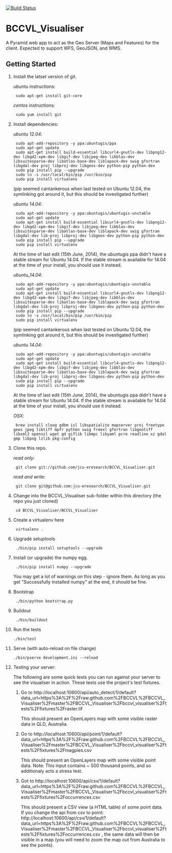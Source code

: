 [![Build Status](http://118.138.242.168/job/bccvl_visualiser/badge/icon)](http://118.138.242.168/job/bccvl_visualiser/)

BCCVL_Visualiser
================

A Pyramid web app to act as the Geo Server (Maps and Features) for the client. Expected to support WFS, GeoJSON, and WMS.

Getting Started
-------------------

1. Install the latset version of git.

    _ubuntu_ instructions:

        sudo apt-get install git-core

    _centos_ instructions:

        sudo yum install git

2. Install dependencies:

    _ubuntu 12.04_:

        sudo apt-add-repository -y ppa:ubuntugis/ppa
        sudo apt-get update
        sudo apt-get install build-essential libcurl4-gnutls-dev libpng12-dev libgd2-xpm-dev libgif-dev libjpeg-dev libblas-dev libsuitesparse-dev libatlas-base-dev liblapack-dev swig gfortran libgdal-dev proj libproj-dev libgeos-dev python-pip python-dev
        sudo pip install pip --upgrade
        sudo ln -s /usr/local/bin/pip /usr/bin/pip
        sudo pip install virtualenv

    (pip seemed cantankerous when last tested on Ubuntu 12.04, the symlinking got around it, but this should be investigated further)

    _ubuntu 14.04_:

        sudo apt-add-repository -y ppa:ubuntugis/ubuntugis-unstable
        sudo apt-get update
        sudo apt-get install build-essential libcurl4-gnutls-dev libpng12-dev libgd2-xpm-dev libgif-dev libjpeg-dev libblas-dev libsuitesparse-dev libatlas-base-dev liblapack-dev swig gfortran libgdal-dev lib-proj libproj-dev libgeos-dev python-pip python-dev
        sudo pip install pip --upgrade
        sudo pip install virtualenv
        
    At the time of last edit (15th June, 2014), the ubuntugis ppa didn't have a stable stream for Ubuntu 14.04. If the stable stream is available for 14.04 at the time of your install, you should use it instead.

    _ubuntu_14.04_:

        sudo apt-add-repository -y ppa:ubuntugis/ubuntugis-unstable
        sudo apt-get update
        sudo apt-get install build-essential libcurl4-gnutls-dev libpng12-dev libgd2-xpm-dev libgif-dev libjpeg-dev libblas-dev libsuitesparse-dev libatlas-base-dev liblapack-dev swig gfortran libgdal-dev lib-proj libproj-dev libgeos-dev python-pip python-dev
        sudo pip install pip --upgrade
        sudo ln -s /usr/local/bin/pip /usr/bin/pip
        sudo pip install virtualenv

    (pip seemed cantankerous when last tested on Ubuntu 12.04, the symlinking got around it, but this should be investigated further)

    _ubuntu 14.04_:

        sudo apt-add-repository -y ppa:ubuntugis/ubuntugis-unstable
        sudo apt-get update
        sudo apt-get install build-essential libcurl4-gnutls-dev libpng12-dev libgd2-xpm-dev libgif-dev libjpeg-dev libblas-dev libsuitesparse-dev libatlas-base-dev liblapack-dev swig gfortran libgdal-dev lib-proj libproj-dev libgeos-dev python-pip python-dev
        sudo pip install pip --upgrade
        sudo pip install virtualenv
        
    At the time of last edit (15th June, 2014), the ubuntugis ppa didn't have a stable stream for Ubuntu 14.04. If the stable stream is available for 14.04 at the time of your install, you should use it instead.

    _OSX_:

        brew install cloog gdbm isl libspatialite mapserver proj freetype geos jpeg libtiff mpfr python swig freexl gfortran libgeotiff libxml2 openssl wget gd giflib libmpc libyaml pcre readline xz gdal gmp libpng lzlib pkg-config

3. Clone this repo.

    _read only_:

        git clone git://github.com/jcu-eresearch/BCCVL_Visualiser.git

    _read and write_:

        git clone git@github.com:jcu-eresearch/BCCVL_Visualiser.git

4. Change into the BCCVL_Visualiser sub-folder within this directory (the repo you just cloned)

        cd BCCVL_Visualiser/BCCVL_Visualiser

5. Create a virtualenv here

        virtualenv .

6. Upgrade setuptools

        ./bin/pip install setuptools --upgrade

7. Install (or upgrade) the numpy egg.

        ./bin/pip install numpy --upgrade
    
    You may get a lot of warnings on this step - ignore them. As long as you get "Successfully installed numpy" at the end, it should be fine.

8. Bootstrap

        ./bin/python bootstrap.py

9. Buildout

        ./bin/buildout

10. Run the tests

        ./bin/test

11. Serve (with auto-reload on file change)

        ./bin/pserve development.ini --reload

12. Testing your server:

    The following are some quick tests you can run against your server to see the visualiser in action. These tests use the project's test fixtures.
    
    1. Go to http://localhost:10600/api/auto_detect/1/default?data_url=https%3A%2F%2Fraw.github.com%2FBCCVL%2FBCCVL_Visualiser%2Fmaster%2FBCCVL_Visualiser%2Fbccvl_visualiser%2Ftests%2Ffixtures%2Fraster.tif
    
       This should present an OpenLayers map with some visible raster data in QLD, Australia.
    
    2. Go to http://localhost:10600/api/point/1/default?data_url=https%3A%2F%2Fraw.github.com%2FBCCVL%2FBCCVL_Visualiser%2Fmaster%2FBCCVL_Visualiser%2Fbccvl_visualiser%2Ftests%2Ffixtures%2Fmagpies.csv
    
       This should present an OpenLayers map with some visible point data. Note: This input contains ~ 500 thousand points, and so additionaly acts a stress test.
    
    3. Got to http://localhost:10600/api/csv/1/default?data_url=https%3A%2F%2Fraw.github.com%2FBCCVL%2FBCCVL_Visualiser%2Fmaster%2FBCCVL_Visualiser%2Fbccvl_visualiser%2Ftests%2Ffixtures%2Foccurrences.csv
    
        This should present a CSV view (a HTML table) of some point data. If you change the api from csv to point: http://localhost:10600/api/csv/1/default?data_url=https%3A%2F%2Fraw.github.com%2FBCCVL%2FBCCVL_Visualiser%2Fmaster%2FBCCVL_Visualiser%2Fbccvl_visualiser%2Ftests%2Ffixtures%2Foccurrences.csv , the same data will then be visible in a map (you will need to zoom the map out from Australia to see the points).
        
        
